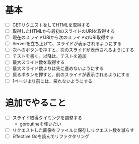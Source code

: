 # 基本
- [ ] GETリクエストをしてHTMLを取得する
- [ ] 取得したHTMLから最初のスライドのURIを取得する
- [ ] 現在のスライドURIから次のスライドのURI取得する
- [ ] Serverを立ち上げて、スライドが表示されるようにする
- [ ] 次へのボタンを押すと、次のスライドが表示されるようにする
- [ ] テストを書く。以降は、テストを追加
- [ ] 最大スライド数を取得する
- [ ] 最大スライド数よりは先に進めないようにする
- [ ] 戻るボタンを押すと、前のスライドが表示されるようにする
- [ ] 1ページより前には、戻れないようにする

# 追加でやること

- [ ] スライド取得タイミングを調整する
  - goroutineを使いたい
- [ ] リクエストした画像をファイルに保存しリクエスト数を減らす
- [ ] Effective Goを読んでリファクタリング